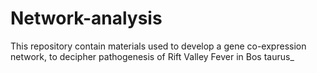 # Network-analysis
This repository contain materials used to develop a gene co-expression network, to decipher pathogenesis of Rift Valley Fever in Bos taurus_
